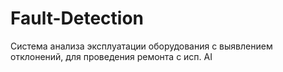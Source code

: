 # Fault-Detection  

Система анализа эксплуатации оборудования с выявлением отклонений, для проведения ремонта с исп. AI
